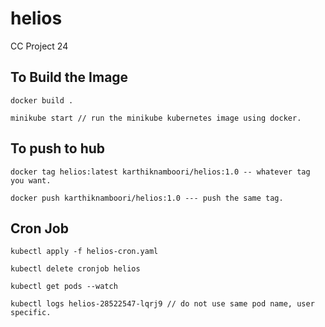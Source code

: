 # helios
 CC Project 24

 

## To Build the Image
```
docker build .
```

```
minikube start // run the minikube kubernetes image using docker.
```

## To push to hub

```
docker tag helios:latest karthiknamboori/helios:1.0 -- whatever tag you want.
```

```
docker push karthiknamboori/helios:1.0 --- push the same tag.
```


## Cron Job

```
kubectl apply -f helios-cron.yaml
```

```
kubectl delete cronjob helios
```

```
kubectl get pods --watch
```

```
kubectl logs helios-28522547-lqrj9 // do not use same pod name, user specific.
```


